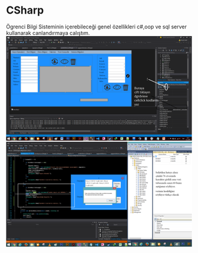 # CSharp
Ögrenci Bilgi Sisteminin içerebileceği genel özellikleri c#,oop ve sql server kullanarak canlandırmaya calıştım.
![alt text](https://github.com/KursatCAKAL/CSharp/blob/master/13.png)
![alt text](https://github.com/KursatCAKAL/CSharp/blob/master/veri%20kesilmesi.png)


